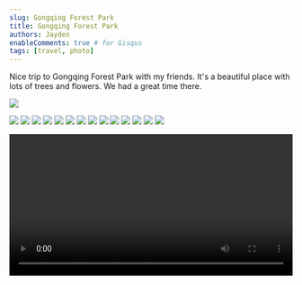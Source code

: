 ```yaml
---
slug: Gongqing Forest Park
title: Gongqing Forest Park
authors: Jayden
enableComments: true # for Gisqus
tags: [travel, photo]
---
```


Nice trip to Gongqing Forest Park with my friends. It's a beautiful place with lots of trees and flowers. We had a great time there.

![](assets/20230415-DSC04214.jpg)
<!--truncate-->

![](assets/20230415-DSC04266.jpg)
![](assets/20230415-DSC04267.jpg)
![](assets/20230415-DSC04269.jpg)
![](assets/20230415-DSC04275.jpg)
![](assets/20230415-DSC04217.jpg)
![](assets/20230415-DSC04285.jpg)
![](assets/20230415-DSC04295.jpg)
![](assets/20230415-DSC04297.jpg)
![](assets/20230415-DSC04299.jpg)
![](assets/20230415-DSC04302.jpg)
![](assets/20230415-DSC04303.jpg)
![](assets/20230415-DSC04379.jpg)
![](assets/20230415-DSC04402.jpg)
![](assets/20230415-DSC04406.jpg)


<video width="100%" controls src="/video/20230415_drone.mov"></video>